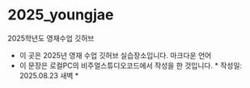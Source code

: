 # 2025_youngjae
2025학년도 영재수업 깃허브
- 이 곳은 2025년 영재 수업 깃허브 실습장소입니다. 마크다운 언어
- 이 문장은 로컬PC의 비주얼스튜디오코드에서 작성을 한 것입니다. * 작성일: 2025.08.23 새벽 *